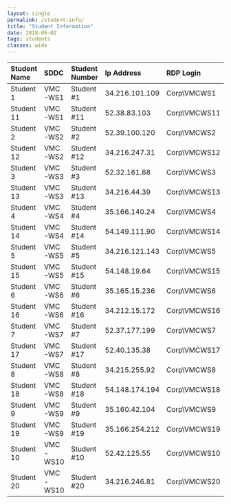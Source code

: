 ```yaml
---
layout: single
permalink: /student-info/
title: "Student Information"
date: 2018-06-02
tags: students
classes: wide
---
```


| Student Name | SDDC     | Student Number | Ip Address | RDP Login | Password |
|:-------------|:---------|:---------------|:-----------|:----------|:---------|
|Student 1|VMC-WS1|Student #1|34.216.101.109|Corp\VMCWS1|VMware1!|
|Student 11|VMC-WS1|Student #11|52.38.83.103|Corp\VMCWS11|VMware1!|
|Student 2|VMC-WS2|Student #2|52.39.100.120|Corp\VMCWS2|VMware1!|
|Student 12|VMC-WS2|Student #12|34.216.247.31|Corp\VMCWS12|VMware1!|
|Student 3|VMC-WS3|Student #3|52.32.161.68|Corp\VMCWS3|VMware1!|
|Student 13|VMC-WS3|Student #13|34.216.44.39|Corp\VMCWS13|VMware1!|
|Student 4|VMC-WS4|Student #4|35.166.140.24|Corp\VMCWS4|VMware1!|
|Student 14|VMC-WS4|Student #14|54.149.111.90|Corp\VMCWS14|VMware1!|
|Student 5|VMC-WS5|Student #5|34.216.121.143|Corp\VMCWS5|VMware1!|
|Student 15|VMC-WS5|Student #15|54.148.19.64|Corp\VMCWS15|VMware1!|
|Student 6|VMC-WS6|Student #6|35.165.15.236|Corp\VMCWS6|VMware1!|
|Student 16|VMC-WS6|Student #16|34.212.15.172|Corp\VMCWS16|VMware1!|
|Student 7|VMC-WS7|Student #7|52.37.177.199|Corp\VMCWS7|VMware1!|
|Student 17|VMC-WS7|Student #17|52.40.135.38|Corp\VMCWS17|VMware1!|
|Student 8|VMC-WS8|Student #8|34.215.255.92|Corp\VMCWS8|VMware1!|
|Student 18|VMC-WS8|Student #18|54.148.174.194|Corp\VMCWS18|VMware1!|
|Student 9|VMC-WS9|Student #9|35.160.42.104|Corp\VMCWS9|VMware1!|
|Student 19|VMC-WS9|Student #19|35.166.254.212|Corp\VMCWS19|VMware1!|
|Student 10|VMC-WS10|Student #10|52.42.125.55|Corp\VMCWS10|VMware1!|
|Student 20|VMC-WS10|Student #20|34.216.246.81|Corp\VMCWS20|VMware1!|